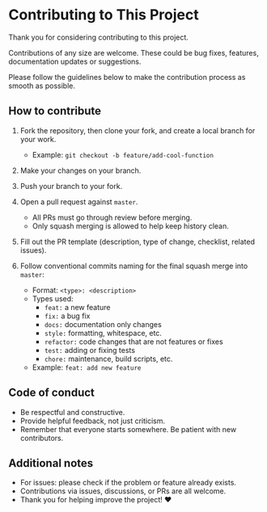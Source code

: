 # Contributing to This Project

Thank you for considering contributing to this project.

Contributions of any size are welcome. These could be bug fixes, features, documentation updates or suggestions.

Please follow the guidelines below to make the contribution process as smooth as possible.

## How to contribute

1. Fork the repository, then clone your fork, and create a local branch for your work.
   - Example: `git checkout -b feature/add-cool-function`

2. Make your changes on your branch.

3. Push your branch to your fork.

4. Open a pull request against `master`.
   - All PRs must go through review before merging.
   - Only squash merging is allowed to help keep history clean.

5. Fill out the PR template (description, type of change, checklist, related issues).

6. Follow conventional commits naming for the final squash merge into `master`:
   - Format: `<type>: <description>`
   - Types used:
     - `feat:` a new feature
     - `fix:` a bug fix
     - `docs:` documentation only changes
     - `style:` formatting, whitespace, etc.
     - `refactor:` code changes that are not features or fixes
     - `test:` adding or fixing tests
     - `chore:` maintenance, build scripts, etc.
   - Example: `feat: add new feature`


## Code of conduct

- Be respectful and constructive.
- Provide helpful feedback, not just criticism.
- Remember that everyone starts somewhere. Be patient with new contributors.

## Additional notes

- For issues: please check if the problem or feature already exists.
- Contributions via issues, discussions, or PRs are all welcome.
- Thank you for helping improve the project! ❤️
